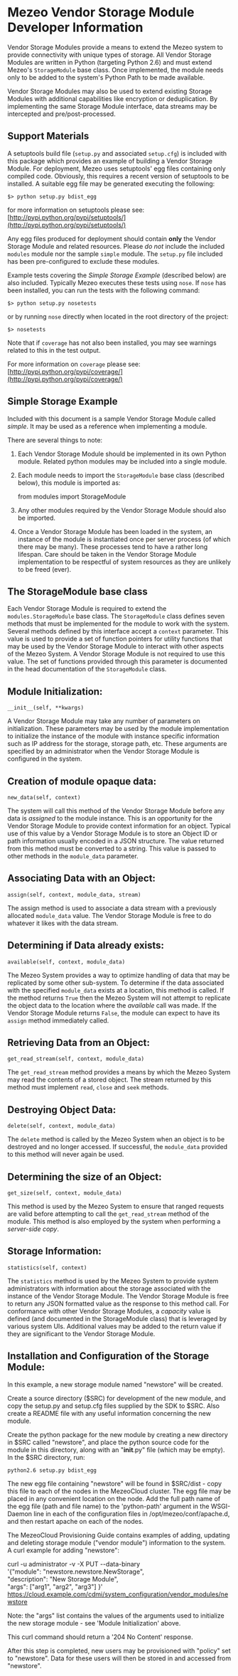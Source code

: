 Mezeo Vendor Storage Module Developer Information
=================================================

Vendor Storage Modules provide a means to extend the Mezeo system to
provide connectivity with unique types of storage. All Vendor Storage
Modules are written in Python (targeting Python 2.6) and must extend
Mezeo's `StorageModule` base class. Once implemented, the module needs only
to be added to the system's Python Path to be made available.

Vendor Storage Modules may also be used to extend existing Storage Modules
with additional capabilities like encryption or deduplication. By
implementing the same Storage Module interface, data streams may be
intercepted and pre/post-processed.

Support Materials
-----------------

A setuptools build file (`setup.py` and associated `setup.cfg`) is included
with this package which provides an example of building a Vendor Storage
Module. For deployment, Mezeo uses setuptools' egg files containing only
compiled code. Obviously, this requires a recent version of setuptools to
be installed. A suitable egg file may be generated executing the following:

    $> python setup.py bdist_egg

for more information on setuptools please see:
[http://pypi.python.org/pypi/setuptools/](http://pypi.python.org/pypi/setuptools/)

Any egg files produced for deployment should contain **only** the Vendor
Storage Module and related resources. Please *do not* include the included
`modules` module nor the sample `simple` module. The `setup.py` file
included has been pre-configured to exclude these modules.

Example tests covering the *Simple Storage Example* (described below) are
also included. Typically Mezeo executes these tests using `nose`. If `nose`
has been installed, you can run the tests with the following command:

    $> python setup.py nosetests

or by running `nose` directly when located in the root directory of the project:

    $> nosetests

Note that if `coverage` has not also been installed, you may see warnings
related to this in the test output.

For more information on `coverage` please see:
[http://pypi.python.org/pypi/coverage/](http://pypi.python.org/pypi/coverage/)

Simple Storage Example
----------------------

Included with this document is a sample Vendor Storage Module called
*simple*. It may be used as a reference when implementing a module.

There are several things to note:

1.   Each Vendor Storage Module should be implemented in its own Python
     module. Related python modules may be included into a single module.

2.   Each module needs to import the `StorageModule` base class (described below),
     this module is imported as:
     
        from modules import StorageModule
        
3.   Any other modules required by the Vendor Storage Module should also be
     imported.

4.   Once a Vendor Storage Module has been loaded in the system, an instance
     of the module is instantiated once per server process (of which there
     may be many). These processes tend to have a rather long lifespan. Care
     should be taken in the Vendor Storage Module implementation to be
     respectful of system resources as they are unlikely to be freed (ever).

The StorageModule base class
----------------------------

Each Vendor Storage Module is required to extend the `modules.StorageModule`
base class. The `StorageModule` class defines seven methods that must be
implemented for the module to work with the system. Several methods defined
by this interface accept a `context` parameter. This value is used to
provide a set of function pointers for utility functions that may be used
by the Vendor Storage Module to interact with other aspects of the Mezeo
System. A Vendor Storage Module is not required to use this value. The set
of functions provided through this parameter is documented in the head
documentation of the `StorageModule` class.

Module Initialization: 
----------------------
    __init__(self, **kwargs)

A Vendor Storage Module may take any number of parameters on
initialization. These parameters may be used by the module implementation
to initialize the instance of the module with instance specific information
such as IP address for the storage, storage path, etc. These arguments are
specified by an administrator when the Vendor Storage Module is configured
in the system.

Creation of module opaque data: 
-------------------------------
    new_data(self, context)

The system will call this method of the Vendor Storage Module before any
data is *assigned* to the module instance. This is an opportunity for the
Vendor Storage Module to provide context information for an object. Typical
use of this value by a Vendor Storage Module is to store an Object ID or
path information usually encoded in a JSON structure. The value returned
from this method must be converted to a string. This value is passed to
other methods in the `module_data` parameter.

Associating Data with an Object: 
--------------------------------
    assign(self, context, module_data, stream)

The assign method is used to associate a data stream with a previously
allocated `module_data` value. The Vendor Storage Module is free to do
whatever it likes with the data stream.

Determining if Data already exists: 
-----------------------------------
    available(self, context, module_data)

The Mezeo System provides a way to optimize handling of data that may be
replicated by some other sub-system. To determine if the data associated
with the specified `module_data` exists at a location, this method is
called. If the method returns `True` then the Mezeo System will not attempt
to replicate the object data to the location where the *available* call was
made. If the Vendor Storage Module returns `False`, the module can expect
to have its `assign` method immediately called.

Retrieving Data from an Object: 
-------------------------------
    get_read_stream(self, context, module_data)

The `get_read_stream` method provides a means by which the Mezeo System may
read the contents of a stored object. The stream returned by this method
must implement `read`, `close` and `seek` methods.

Destroying Object Data: 
-----------------------
    delete(self, context, module_data)

The `delete` method is called by the Mezeo System when an object is to be
destroyed and no longer accessed. If successful, the `module_data` provided
to this method will never again be used.

Determining the size of an Object: 
----------------------------------
    get_size(self, context, module_data)

This method is used by the Mezeo System to ensure that ranged requests are
valid before attempting to call the `get_read_stream` method of the
module. This method is also employed by the system when performing a
*server-side copy*.

Storage Information: 
--------------------
    statistics(self, context)

The `statistics` method is used by the Mezeo System to provide system
administrators with information about the storage associated with the
instance of the Vendor Storage Module. The Vendor Storage Module is free to
return any JSON formatted value as the response to this method call. For
conformance with other Vendor Storage Modules, a *capacity* value is
defined (and documented in the StorageModule class) that is leveraged by
various system UIs. Additional values may be added to the return value if
they are significant to the Vendor Storage Module.
 
Installation and Configuration of the Storage Module:
-----------------------------------------------------

In this example, a new storage module named "newstore" will be created.

Create a source directory ($SRC) for development of the new module, and copy
the setup.py and setup.cfg files supplied by the SDK to $SRC. Also create
a README file with any useful information concerning the new module. 

Create the python package for the new module by creating a new directory in
$SRC called "newstore", and place the python source code for the module in
this directory, along with an "__init__.py" file (which may be empty).
In the $SRC directory, run:

	python2.6 setup.py bdist_egg
	
The new egg file containing "newstore" will be found in $SRC/dist - copy this
file to each of the nodes in the MezeoCloud cluster. The egg file may be placed
in any convenient location on the node. Add the full path name of the egg file
(path and file name) to the 'python-path' argument in the WSGI-Daemon line in
each of the configuration files in /opt/mezeo/conf/apache.d, and then restart
apache on each of the nodes.

The MezeoCloud Provisioning Guide contains examples of adding, updating and 
deleting storage module ("vendor module") information to the system. A curl
example for adding "newstore":

curl -u administrator -v -X PUT --data-binary \
'{"module": "newstore.newstore.NewStorage", \
  "description": "New Storage Module", \
  "args": ["arg1", "arg2", "arg3"] }' \
  https://cloud.example.com/cdmi/system_configuration/vendor_modules/newstore
  
Note: the "args" list contains the values of the arguments used to initialize
the new storage module - see 'Module Initialization' above.
  
This curl command should return a '204 No Content' response.

After this step is completed, new users may be provisioned with "policy" set to
"newstore". Data for these users will then be stored in and accessed from
"newstore".
